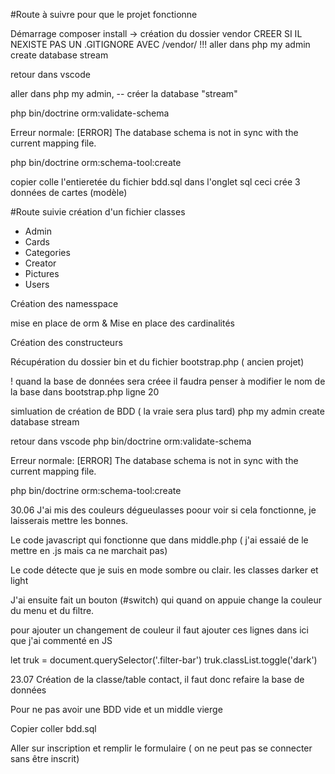 #Route à suivre pour que le projet fonctionne

Démarrage
composer install    -> création du dossier vendor
CREER SI IL NEXISTE PAS UN .GITIGNORE AVEC  /vendor/                 !!!
aller dans php my admin     create database stream

retour dans vscode

aller dans php my admin, 
-- créer la database "stream"

php bin/doctrine orm:validate-schema

Erreur normale: [ERROR] The database schema is not in sync with the current mapping file.

php bin/doctrine orm:schema-tool:create  



copier colle l'entieretée du fichier bdd.sql dans l'onglet sql
ceci crée 3 données de cartes (modèle)


#Route suivie
création d'un fichier  classes
<ul>
    <li>Admin</li>
    <li>Cards</li>
    <li>Categories</li>
    <li>Creator</li>
    <li>Pictures</li>
    <li>Users</li>
</ul>
Création des namesspace

mise en place de orm  & Mise en place des cardinalités 

Création des constructeurs 

Récupération du dossier bin et du fichier bootstrap.php ( ancien projet)

! quand la base de données sera créee il faudra penser à modifier le nom de la base 
dans bootstrap.php ligne 20

simluation de création de BDD ( la vraie sera plus tard)
php my admin     create database stream

retour dans vscode
php bin/doctrine orm:validate-schema

Erreur normale: [ERROR] The database schema is not in sync with the current mapping file.

php bin/doctrine orm:schema-tool:create

30.06
J'ai mis des couleurs dégueulasses poour voir si cela fonctionne, je laisserais mettre les bonnes.

Le code javascript qui fonctionne que dans middle.php ( j'ai essaié de le mettre en .js mais ca ne marchait pas)

Le code détecte que je suis en mode sombre ou clair. les classes darker et light

J'ai ensuite fait un bouton (#switch) qui quand on appuie change la couleur du menu et du filtre.

pour ajouter un changement de couleur il faut ajouter ces lignes dans ici que j'ai commenté en JS

let truk = document.querySelector('.filter-bar')
 truk.classList.toggle('dark')

23.07
Création de la classe/table contact,   il faut donc refaire la base de données

Pour ne pas avoir une BDD vide et un middle vierge

Copier coller bdd.sql

Aller sur inscription et remplir le formulaire ( on ne peut pas se connecter sans être inscrit)



